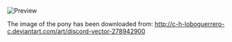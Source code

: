 ![Preview](https://raw.github.com/GNU-Pony/artwork/master/SYSLINUX/vesamenu/16:9/discord+float/preview.png)

The image of the pony has been downloaded from:
    http://c-h-loboguerrero-c.deviantart.com/art/discord-vector-278942900
